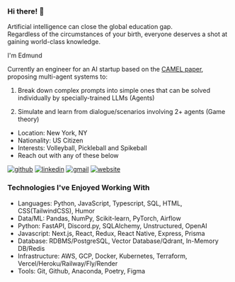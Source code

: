 ### Hi there! 👋
<!-- description-start -->
Artificial intelligence can close the global education gap.  
Regardless of the circumstances of your birth, everyone deserves a shot at gaining world-class knowledge.

I'm Edmund

Currently an engineer for an AI startup based on the [CAMEL paper](https://arxiv.org/abs/2303.17760), proposing multi-agent systems to:

1. Break down complex prompts into simple ones that can be solved individually by specially-trained LLMs (Agents)

2. Simulate and learn from dialogue/scenarios involving 2+ agents (Game theory)
<!-- description-end -->

<!-- aboutme-list-start -->
- Location: New York, NY
- Nationality: US Citizen
- Interests: Volleyball, Pickleball and Spikeball <!-- aboutme-list-end -->
- Reach out with any of these below

[![github](https://img.shields.io/badge/GitHub-000000?style=for-the-badge&logo=GitHub&logoColor=white)](https://github.com/eddiefahrenheit) [![linkedin](https://img.shields.io/badge/Linkedin-0e76a8?style=for-the-badge&logo=Linkedin&logoColor=white)](https://www.linkedin.com/in/eddiefahrenheit/) [![gmail](https://img.shields.io/badge/Gmail-ff0000?style=for-the-badge&logo=Gmail&logoColor=white)](mailto:fischerprogram@gmail.com) [![website](https://img.shields.io/badge/Blog-4d1a7f?style=for-the-badge&logo=Portfolio&logoColor=white)](https://eddiefahrenheit.com/)

### Technologies I've Enjoyed Working With
<!-- skills-start -->
- Languages:  Python, JavaScript, Typescript, SQL, HTML, CSS(TailwindCSS), Humor
- Data/ML: Pandas, NumPy, Scikit-learn, PyTorch, Airflow
- Python: FastAPI, Discord.py, SQLAlchemy, Unstructured, OpenAI
- Javascript: Next.js, React, Redux, React Native, Express, Prisma
- Database: RDBMS/PostgreSQL, Vector Database/Qdrant, In-Memory DB/Redis
- Infrastructure: AWS, GCP, Docker, Kubernetes, Terraform, Vercel/Heroku/Railway/Fly/Render
- Tools: Git, Github, Anaconda, Poetry, Figma
<!-- skills-end -->
